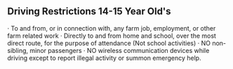 ## Driving Restrictions 14-15 Year Old's
· To and from, or in connection with, any farm job, employment, or other farm related work
· Directly to and from home and school, over the most direct route, for the purpose of attendance (Not school activities)
· NO non- sibling, minor passengers
· NO wireless communication devices while driving except to report illegal activity or summon emergency help.
